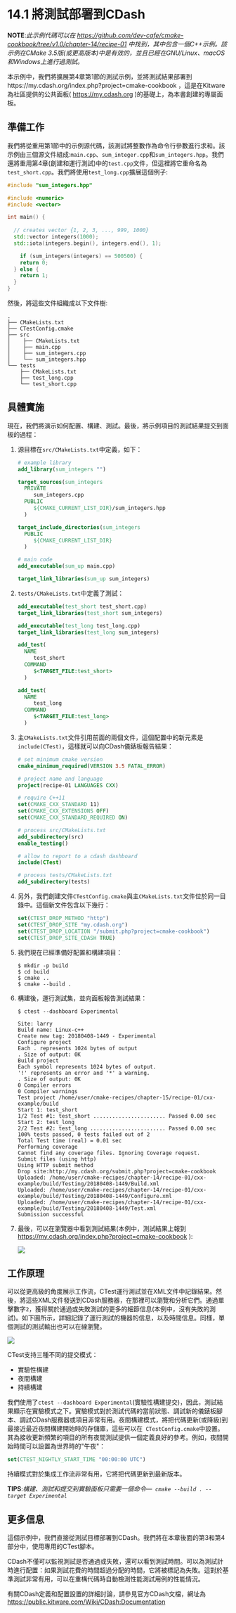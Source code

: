 # 14.1 將測試部署到CDash

**NOTE**:*此示例代碼可以在 https://github.com/dev-cafe/cmake-cookbook/tree/v1.0/chapter-14/recipe-01 中找到，其中包含一個C++示例。該示例在CMake 3.5版(或更高版本)中是有效的，並且已經在GNU/Linux、macOS和Windows上進行過測試。*

本示例中，我們將擴展第4章第1節的測試示例，並將測試結果部署到https://my.cdash.org/index.php?project=cmake-cookbook ，這是在Kitware為社區提供的公共面板( https://my.cdash.org )的基礎上，為本書創建的專屬面板。

## 準備工作

我們將從重用第1節中的示例源代碼，該測試將整數作為命令行參數進行求和。該示例由三個源文件組成:`main.cpp`、`sum_integer.cpp`和`sum_integers.hpp`。我們還將重用第4章(創建和運行測試)中的`test.cpp`文件，但這裡將它重命名為`test_short.cpp`。我們將使用`test_long.cpp`擴展這個例子:

```c++
#include "sum_integers.hpp"

#include <numeric>
#include <vector>

int main() {
  
  // creates vector {1, 2, 3, ..., 999, 1000}
  std::vector integers(1000);
  std::iota(integers.begin(), integers.end(), 1);

	if (sum_integers(integers) == 500500) {
  	return 0;
  } else {
  	return 1;
  }
}
```
然後，將這些文件組織成以下文件樹:

```shell
.
├── CMakeLists.txt
├── CTestConfig.cmake
├── src
│    ├── CMakeLists.txt
│    ├── main.cpp
│    ├── sum_integers.cpp
│    └── sum_integers.hpp
└── tests
    ├── CMakeLists.txt
    ├── test_long.cpp
    └── test_short.cpp
```

## 具體實施

現在，我們將演示如何配置、構建、測試。最後，將示例項目的測試結果提交到面板的過程：

1. 源目標在`src/CMakeLists.txt`中定義，如下：

   ```cmake
   # example library
   add_library(sum_integers "")
   
   target_sources(sum_integers
     PRIVATE
     	sum_integers.cpp
     PUBLIC
     	${CMAKE_CURRENT_LIST_DIR}/sum_integers.hpp
     )
   
   target_include_directories(sum_integers
     PUBLIC
     	${CMAKE_CURRENT_LIST_DIR}
     )
   
   # main code
   add_executable(sum_up main.cpp)
   
   target_link_libraries(sum_up sum_integers)
   ```

2. `tests/CMakeLists.txt`中定義了測試：

   ```cmake
   add_executable(test_short test_short.cpp)
   target_link_libraries(test_short sum_integers)
   
   add_executable(test_long test_long.cpp)
   target_link_libraries(test_long sum_integers)
   
   add_test(
     NAME
     	test_short
     COMMAND
     	$<TARGET_FILE:test_short>
     )
   
   add_test(
     NAME
     	test_long
     COMMAND
     	$<TARGET_FILE:test_long>
     )
   ```

3. 主`CMakeLists.txt`文件引用前面的兩個文件，這個配置中的新元素是`include(CTest)`，這樣就可以向CDash儀錶板報告結果：

   ```cmake
   # set minimum cmake version
   cmake_minimum_required(VERSION 3.5 FATAL_ERROR)
   
   # project name and language
   project(recipe-01 LANGUAGES CXX)
   
   # require C++11
   set(CMAKE_CXX_STANDARD 11)
   set(CMAKE_CXX_EXTENSIONS OFF)
   set(CMAKE_CXX_STANDARD_REQUIRED ON)
   
   # process src/CMakeLists.txt
   add_subdirectory(src)
   enable_testing()
   
   # allow to report to a cdash dashboard
   include(CTest)
   
   # process tests/CMakeLists.txt
   add_subdirectory(tests)
   ```

4. 另外，我們創建文件`CTestConfig.cmake`與主`CMakeLists.txt`文件位於同一目錄中。這個新文件包含以下幾行：

   ```cmake
   set(CTEST_DROP_METHOD "http")
   set(CTEST_DROP_SITE "my.cdash.org")
   set(CTEST_DROP_LOCATION "/submit.php?project=cmake-cookbook")
   set(CTEST_DROP_SITE_CDASH TRUE)
   ```

5. 我們現在已經準備好配置和構建項目：

   ```shell
   $ mkdir -p build
   $ cd build
   $ cmake ..
   $ cmake --build .
   ```

6. 構建後，運行測試集，並向面板報告測試結果：

   ```shell
   $ ctest --dashboard Experimental
   
   Site: larry
   Build name: Linux-c++
   Create new tag: 20180408-1449 - Experimental
   Configure project
   Each . represents 1024 bytes of output
   . Size of output: 0K
   Build project
   Each symbol represents 1024 bytes of output.
   '!' represents an error and '*' a warning.
   . Size of output: 0K
   0 Compiler errors
   0 Compiler warnings
   Test project /home/user/cmake-recipes/chapter-15/recipe-01/cxx-example/build
   Start 1: test_short
   1/2 Test #1: test_short ....................... Passed 0.00 sec
   Start 2: test_long
   2/2 Test #2: test_long ........................ Passed 0.00 sec
   100% tests passed, 0 tests failed out of 2
   Total Test time (real) = 0.01 sec
   Performing coverage
   Cannot find any coverage files. Ignoring Coverage request.
   Submit files (using http)
   Using HTTP submit method
   Drop site:http://my.cdash.org/submit.php?project=cmake-cookbook
   Uploaded: /home/user/cmake-recipes/chapter-14/recipe-01/cxx-example/build/Testing/20180408-1449/Build.xml
   Uploaded: /home/user/cmake-recipes/chapter-14/recipe-01/cxx-example/build/Testing/20180408-1449/Configure.xml
   Uploaded: /home/user/cmake-recipes/chapter-14/recipe-01/cxx-example/build/Testing/20180408-1449/Test.xml
   Submission successful
   ```

7. 最後，可以在瀏覽器中看到測試結果(本例中，測試結果上報到 https://my.cdash.org/index.php?project=cmake-cookbook ):

   ![](../../images/chapter14/14-1.png)

## 工作原理

可以從更高級的角度展示工作流，CTest運行測試並在XML文件中記錄結果。然後，將這些XML文件發送到CDash服務器，在那裡可以瀏覽和分析它們。通過單擊數字`2`，獲得關於通過或失敗測試的更多的細節信息(本例中，沒有失敗的測試)。如下圖所示，詳細記錄了運行測試的機器的信息，以及時間信息。同樣，單個測試的測試輸出也可以在線瀏覽。

![](../../images/chapter14/14-2.png)

CTest支持三種不同的提交模式：

* 實驗性構建
* 夜間構建
* 持續構建

我們使用了` ctest --dashboard Experimental `(實驗性構建提交)，因此，測試結果顯示在實驗模式之下。實驗模式對於測試代碼的當前狀態、調試新的儀錶板腳本、調試CDash服務器或項目非常有用。夜間構建模式，將把代碼更新(或降級)到最接近最近夜間構建開始時的存儲庫，這些可以在`  CTestConfig.cmake `中設置。其為接收更新頻繁的項目的所有夜間測試提供一個定義良好的參考。例如，夜間開始時間可以設置為世界時的"午夜"：

```cmake
set(CTEST_NIGHTLY_START_TIME "00:00:00 UTC")
```

持續模式對於集成工作流非常有用，它將把代碼更新到最新版本。

**TIPS**:*構建、測試和提交到實驗面板只需要一個命令—` cmake --build . --target Experimental`*

## 更多信息

這個示例中，我們直接從測試目標部署到CDash。我們將在本章後面的第3和第4部分中，使用專用的CTest腳本。

CDash不僅可以監視測試是否通過或失敗，還可以看到測試時間。可以為測試計時進行配置：如果測試花費的時間超過分配的時間，它將被標記為失敗。這對於基準測試非常有用，可以在重構代碼時自動檢測性能測試用例的性能情況。

有關CDash定義和配置設置的詳細討論，請參見官方CDash文檔，網址為 https://public.kitware.com/Wiki/CDash:Documentation